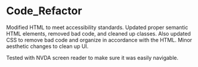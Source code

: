 # Code_Refactor
Modified HTML to meet accessibility standards. Updated proper semantic HTML elements, removed bad code, and cleaned up classes. Also updated CSS to remove bad code and organize in accordance with the HTML. Minor aesthetic changes to clean up UI.

Tested with NVDA screen reader to make sure it was easily navigable. 
